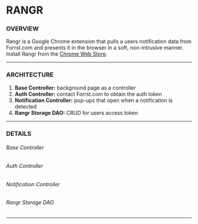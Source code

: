 RANGR
=====

### OVERVIEW

Rangr is a Google Chrome extension that pulls a users notification data from Forrst.com and presents it in the browser in a 
soft, non-intrusive manner. Install Rangr from the [Chrome Web Store](https://chrome.google.com/webstore/category/home).

* * *

### ARCHITECTURE

1. **Base Controller:** background page as a controller
2. **Auth Controller:** contact Forrst.com to obtain the auth token
3. **Notification Controller:** pop-ups that open when a notification is detected
4. **Rangr Storage DAO:** CRUD for users access token

* * *

### DETAILS

###### Base Controller

###### Auth Controller

###### Notification Controller

###### Rangr Storage DAO

* * *